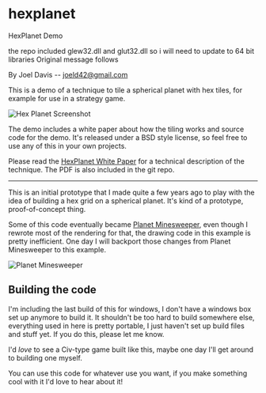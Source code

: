 hexplanet
=========

HexPlanet Demo

the repo included glew32.dll and glut32.dll so i will need to update to 64 bit libraries 
Original message follows

By Joel Davis -- joeld42@gmail.com

This is a demo of a technique to tile a spherical planet with hex tiles, for example for use in a strategy game. 

![Hex Planet Screenshot](http://vickijoel.org/hexplanet/screenshot.jpg)

The demo includes a white paper about how the tiling works and source code for the demo. 
It's released under a BSD style license, so feel free to use any of this in your own projects. 

Please read the [HexPlanet White Paper](http://vickijoel.org/hexplanet/Hex%20Planet%20White%20Paper.pdf) for a technical description of the technique. The PDF is also included in the git repo.

----

This is an initial prototype that I made quite a few years ago to play with the idea of building a hex grid on a spherical planet. It's kind of a prototype, proof-of-concept thing. 

Some of this code eventually became [Planet Minesweeper](http://www.tapnik.com/pmines/), even though I rewrote most of the rendering for that, the drawing code in this example is pretty inefficient. One day I will backport those changes from Planet Minesweeper to this example.

![Planet Minesweeper](http://www.tapnik.com/images/classic_puzzle.png)

Building the code
-----------------
I'm including the last build of this for windows, I don't have a windows box set up anymore to build it. It shouldn't be too hard to build somewhere else, everything used in here is pretty portable, I just haven't set up build files and stuff yet. If you do this, please let me know.

I'd *love* to see a Civ-type game built like this, maybe one day I'll get around to building one myself.

You can use this code for whatever use you want, if you make something cool with it I'd love to hear about it!
